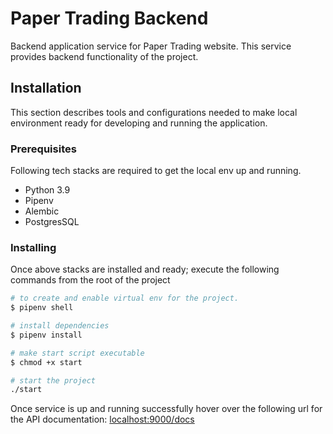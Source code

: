# Paper Trading Backend

Backend application service for Paper Trading website. This service provides backend functionality of the project.

## Installation

This section describes tools and configurations needed to make local environment ready for developing and running the application.

### Prerequisites

Following tech stacks are required to get the local env up and running.

- Python 3.9
- Pipenv
- Alembic
- PostgresSQL

### Installing

Once above stacks are installed and ready; execute the following commands from the root of the project

```sh
# to create and enable virtual env for the project.
$ pipenv shell

# install dependencies
$ pipenv install

# make start script executable
$ chmod +x start

# start the project
./start
```

Once service is up and running successfully hover over the following url for the API documentation:
[localhost:9000/docs](http://127.0.0.1:9000/docs)
